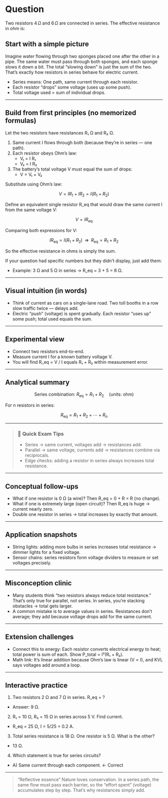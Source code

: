 # Question
Two resistors $4\,\Omega$ and $6\,\Omega$ are connected in series. The effective resistance in ohm is:

## Start with a simple picture

Imagine water flowing through two sponges placed one after the other in a pipe. The same water must pass through both sponges, and each sponge slows it down a bit. The total “slowing down” is just the sum of the two. That’s exactly how resistors in series behave for electric current.

- Series means: One path, same current through each resistor.
- Each resistor “drops” some voltage (uses up some push).
- Total voltage used = sum of individual drops.

---

## Build from first principles (no memorized formulas)

Let the two resistors have resistances R₁ Ω and R₂ Ω.

1. Same current I flows through both (because they’re in series — one path).
2. Each resistor obeys Ohm’s law:
   - V₁ = I R₁
   - V₂ = I R₂
3. The battery’s total voltage V must equal the sum of drops:
   - V = V₁ + V₂

Substitute using Ohm’s law:

```math
V = I R_1 + I R_2 = I (R_1 + R_2)
```

Define an equivalent single resistor R_eq that would draw the same current I from the same voltage V:

```math
V = I R_{\text{eq}}
```

Comparing both expressions for V:

```math
I R_{\text{eq}} = I (R_1 + R_2) \;\;\Rightarrow\;\; R_{\text{eq}} = R_1 + R_2
```

So the effective resistance in ohms is simply the sum.

If your question had specific numbers but they didn’t display, just add them:
- Example: 3 Ω and 5 Ω in series → R_eq = 3 + 5 = 8 Ω.

---

## Visual intuition (in words)

- Think of current as cars on a single-lane road. Two toll booths in a row slow traffic twice — delays add.
- Electric “push” (voltage) is spent gradually. Each resistor “uses up” some push; total used equals the sum.

---

## Experimental view

- Connect two resistors end-to-end.
- Measure current I for a known battery voltage V.
- You will find R_eq = V / I equals R₁ + R₂ within measurement error.

---

## Analytical summary

```math
\text{Series combination: } R_{\text{eq}} = R_1 + R_2 \quad (\text{units: ohm})
```

For n resistors in series:
```math
R_{\text{eq}} = R_1 + R_2 + \cdots + R_n
```

---

> ### 🧠 Quick Exam Tips
> - Series → same current, voltages add → resistances add.
> - Parallel → same voltage, currents add → resistances combine via reciprocals.
> - Edge checks: adding a resistor in series always increases total resistance.

---

## Conceptual follow-ups

- What if one resistor is 0 Ω (a wire)? Then R_eq = 0 + R = R (no change).
- What if one is extremely large (open circuit)? Then R_eq is huge → current nearly zero.
- Double one resistor in series → total increases by exactly that amount.

---

## Application snapshots

- String lights: adding more bulbs in series increases total resistance → dimmer lights for a fixed voltage.
- Sensor chains: series resistors form voltage dividers to measure or set voltages precisely.

---

## Misconception clinic

- Many students think “two resistors always reduce total resistance.” That’s only true for parallel, not series. In series, you’re stacking obstacles → total gets larger.
- A common mistake is to average values in series. Resistances don’t average; they add because voltage drops add for the same current.

---

## Extension challenges

- Connect this to energy: Each resistor converts electrical energy to heat; total power is sum of each. Show P_total = I²(R₁ + R₂).
- Math link: It’s linear addition because Ohm’s law is linear (V ∝ I), and KVL says voltages add around a loop.

---

## Interactive practice

1) Two resistors 2 Ω and 7 Ω in series. R_eq = ?
- Answer: 9 Ω.

2) R₁ = 10 Ω, R₂ = 15 Ω in series across 5 V. Find current.
- R_eq = 25 Ω, I = 5/25 = 0.2 A.

3) Total series resistance is 18 Ω. One resistor is 5 Ω. What is the other?
- 13 Ω.

4) Which statement is true for series circuits?
- A) Same current through each component.  ← Correct

---

> “Reflective essence”
> Nature loves conservation. In a series path, the same flow must pass each barrier, so the “effort spent” (voltage) accumulates step by step. That’s why resistances simply add.